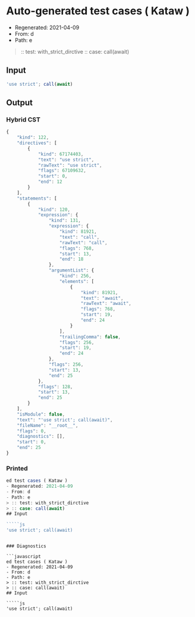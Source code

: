# Auto-generated test cases ( Kataw )
- Regenerated: 2021-04-09
- From: d
- Path: e
> :: test: with_strict_dirctive
> :: case: call(await)
## Input

`````js
'use strict'; call(await)
`````

## Output

### Hybrid CST

```javascript
{
    "kind": 122,
    "directives": [
        {
            "kind": 67174403,
            "text": "use strict",
            "rawText": "use strict",
            "flags": 67109632,
            "start": 0,
            "end": 12
        }
    ],
    "statements": [
        {
            "kind": 120,
            "expression": {
                "kind": 131,
                "expression": {
                    "kind": 81921,
                    "text": "call",
                    "rawText": "call",
                    "flags": 768,
                    "start": 13,
                    "end": 18
                },
                "argumentList": {
                    "kind": 256,
                    "elements": [
                        {
                            "kind": 81921,
                            "text": "await",
                            "rawText": "await",
                            "flags": 768,
                            "start": 19,
                            "end": 24
                        }
                    ],
                    "trailingComma": false,
                    "flags": 256,
                    "start": 19,
                    "end": 24
                },
                "flags": 256,
                "start": 13,
                "end": 25
            },
            "flags": 128,
            "start": 13,
            "end": 25
        }
    ],
    "isModule": false,
    "text": "'use strict'; call(await)",
    "fileName": "__root__",
    "flags": 0,
    "diagnostics": [],
    "start": 0,
    "end": 25
}
```

### Printed

```javascript
ed test cases ( Kataw )
- Regenerated: 2021-04-09
- From: d
- Path: e
> :: test: with_strict_dirctive
> :: case: call(await)
## Input

`````js
'use strict'; call(await)
`````
```

### Diagnostics

```javascript
ed test cases ( Kataw )
- Regenerated: 2021-04-09
- From: d
- Path: e
> :: test: with_strict_dirctive
> :: case: call(await)
## Input

`````js
'use strict'; call(await)
`````
```

